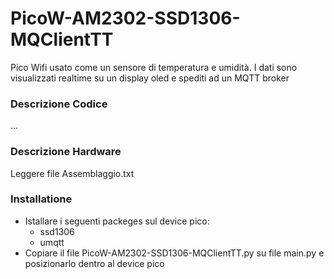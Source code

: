 # PicoW-AM2302-SSD1306-MQClientTT
Pico Wifi usato come un sensore di temperatura e umidità. I dati sono visualizzati realtime su un display oled e spediti ad un MQTT broker

### Descrizione Codice
...
### Descrizione Hardware
Leggere file Assemblaggio.txt
### Installatione
- Istallare i seguenti packeges sul device pico:
    - ssd1306
    - umqtt
- Copiare il file PicoW-AM2302-SSD1306-MQClientTT.py su file main.py e posizionarlo dentro al device pico
